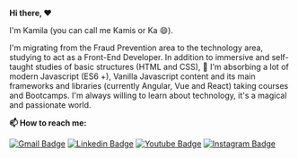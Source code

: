 **Hi there, :heart:**

I'm Kamila (you can call me Kamis or Ka 😄).

I'm migrating from the Fraud Prevention 
area to the technology area, 
studying to act as a Front-End Developer. 
In addition to immersive and self-taught
 studies of basic structures (HTML and CSS), 
🌱 I'm absorbing a lot of modern Javascript
 (ES6 +), Vanilla Javascript content and 
its main frameworks and libraries 
(currently Angular, Vue and React) 
taking courses and Bootcamps.
 I'm always willing to learn about 
technology, it's a magical and 
passionate world.

**📫 How to reach me:**

[![Gmail Badge](https://img.shields.io/badge/-vkamila.almeida@gmail.com-red?style=flat-square&logo=Gmail&logoColor=white&link=mailto:vkamila.almeida@gmail.com)](mailto:vkamila.almeida@gmail.com)
[![Linkedin Badge](https://img.shields.io/badge/-LinkedIn-blue?style=flat-square&logo=Linkedin&logoColor=white&link=https://www.linkedin.com/in/kamila-vieira/)](https://www.linkedin.com/in/kamila-vieira/)
[![Youtube Badge](https://img.shields.io/badge/-Youtube-FF0000?style=flat-square&labelColor=FF0000&logo=youtube&logoColor=white&link=https://www.youtube.com/channel/UCVEl941WGxIDmhbSQEpfW-g)](https://www.youtube.com/channel/UCVEl941WGxIDmhbSQEpfW-g)
[![Instagram Badge](https://img.shields.io/badge/-@kaahvieiraalmeida-D123BA?style=flat-square&logo=instagram&logoColor=white&link=https://www.instagram.com/kaahvieiraalmeida)](https://www.instagram.com/kaahvieiraalmeida/)

